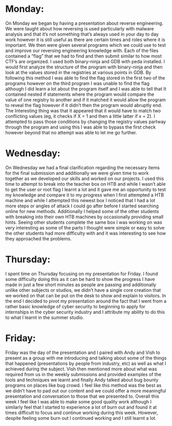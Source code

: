 # Monday:
On Monday we began by having a presentation about reverse engineering. We were taught about how reversing is used particularly with malware analysis and that it’s not something that’s always used in your day to day work however it is still useful as there are certain times and roles where it is important. We then were given several programs which we could use to test and improve our reversing engineering knowledge with. Each of the files contained a “flag” that we had to find and then submit similar to how most CTF’s are organized. I used both binary-ninja and GDB with peda installed. I would first analyze the structure of the program with binary-ninja and then look at the values stored in the registries at various points in GDB. By following this method I was able to find the flag stored in the first two of the programs however on the third program I was unable to find the flag although I did learn a lot about the program itself and I was able to tell that It contained nested if statements where the program would compare the value of one registry to another and if it matched it would allow the program to reveal the flag however if it didn’t then the program would abruptly end. The Interesting thing was that it appeared that it would have to match two conflicting values (eg, it checks if X = 1 and then a little latter if x = 2). I attempted to pass those conditions by changing the registry values partway through the program and using this I was able to bypass the first check however beyond that no attempt was able to let me go further. 

# Wednesday:
On Wednesday we had a final clarification regarding the necessary items for the final submission and additionally we were given time to work together as we developed our skills and worked on our projects. I used this time to attempt to break into the teacher box on HTB and while I wasn’t able to get the user or root flag I learnt a lot and it gave me an opportunity to test my knowledge and compare it to my progress when I first attempted a HTB machine and while I attempted this newest box I noticed that I had a lot more steps or angles of attack I could go after before I started searching online for new methods. Additionally I helped some of the other students with breaking into their own HTB machines by occasionally providing small hints. Seeing other students complete the same box I was working on was very interesting as some of the parts I thought were simple or easy to solve the other students had more difficulty with and it was interesting to see how they approached the problems. 

# Thursday:
I spent time on Thursday focusing on my presentation for Friday. I found some difficulty doing this as it can be hard to show the progress I have made in just a few short minutes as people are passing and additionally unlike other subjects or studios, we didn’t have a single core creation that we worked on that can be put on the desk to show and explain to visitors. In the end I decided to pivot my presentation around the fact that I went from a rather basic knowledge of cyber security to beginning to apply for internships in the cyber security industry and I attribute my ability to do this to what I learnt in the summer studio. 

# Friday:
Friday was the day of the presentation and I paired with Andy and Vish to present as a group with me introducing and talking about some of the things that happened (presentations by people from industry, etc) as well as what I achieved during the subject. Vish then mentioned more about what was required from us in the weekly submissions and provided examples of the tools and techniques we learnt and finally Andy talked about bug bounty programs on places like bug crowd. I feel like this method was the best as we didn’t have to pad out our content and we could offer a more meaningful presentation and conversation to those that we presented to. Overall this week I feel like I was able to make some good quality work although I similarly feel that I started to experience a lot of burn out and found it at times difficult to focus and continue working during this week. However, despite feeling some burn out I continued working and I still learnt a lot.
